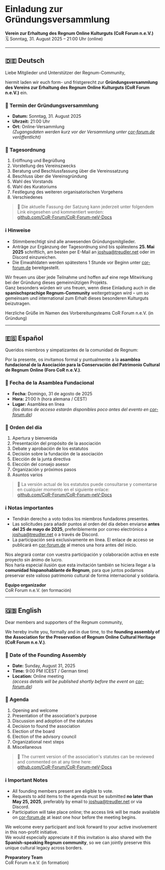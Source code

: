  # Einladung zur Gründungsversammlung  
 **Verein zur Erhaltung des Regnum Online Kulturguts (CoR Forum n.e.V.)**  
 🗓️ Sonntag, 31. August 2025 – 21:00 Uhr (online)
 
 ---
 
 ## 🇩🇪 Deutsch
 
 Liebe Mitglieder und Unterstützer der Regnum-Community,
 
 hiermit laden wir euch form- und fristgerecht zur **Gründungsversammlung des Vereins zur Erhaltung des Regnum Online Kulturguts (CoR Forum n.e.V.)** ein.
 
 ### 📅 Termin der Gründungsversammlung
 
 - **Datum:** Sonntag, 31. August 2025  
 - **Uhrzeit:** 21:00 Uhr  
 - **Ort:** Online-Versammlung  
   *(Zugangsdaten werden kurz vor der Versammlung unter [cor-forum.de](https://cor-forum.de) veröffentlicht)*
 
 ### 📌 Tagesordnung
 
 1. Eröffnung und Begrüßung  
 2. Vorstellung des Vereinszwecks  
 3. Beratung und Beschlussfassung über die Vereinssatzung  
 4. Beschluss über die Vereinsgründung  
 5. Wahl des Vorstands  
 6. Wahl des Kuratoriums  
 7. Festlegung des weiteren organisatorischen Vorgehens  
 8. Verschiedenes
 
 > 📄 Die aktuelle Fassung der Satzung kann jederzeit unter folgendem Link eingesehen und kommentiert werden:  
 > [github.com/CoR-Forum/CoR-Forum-neV-Docs](https://github.com/CoR-Forum/CoR-Forum-neV-Docs/tree/main)
 
 ### ℹ️ Hinweise
 
 - Stimmberechtigt sind alle anwesenden Gründungsmitglieder.  
 - Anträge zur Ergänzung der Tagesordnung sind bis spätestens **25. Mai 2025** schriftlich, am besten per E-Mail an [joshua@treudler.net](mailto:joshua@treudler.net) oder im Discord einzureichen.  
 - Die Einwahldaten werden spätestens 1 Stunde vor Beginn unter [cor-forum.de](https://cor-forum.de) bereitgestellt.
 
 Wir freuen uns über jede Teilnahme und hoffen auf eine rege Mitwirkung bei der Gründung dieses gemeinnützigen Projekts.  
 Ganz besonders würden wir uns freuen, wenn diese Einladung auch in die **spanischsprachige Regnum-Community** weitergetragen wird – um so gemeinsam und international zum Erhalt dieses besonderen Kulturguts beizutragen.
 
 Herzliche Grüße
 im Namen des Vorbereitungsteams
 CoR Forum n.e.V. (in Gründung)

---

## 🇪🇸 Español

Queridos miembros y simpatizantes de la comunidad de Regnum:

Por la presente, os invitamos formal y puntualmente a la **asamblea fundacional de la Asociación para la Conservación del Patrimonio Cultural de Regnum Online (Foro CoR n.e.V.)**.

### 📅 Fecha de la Asamblea Fundacional

- **Fecha:** Domingo, 31 de agosto de 2025  
- **Hora:** 21:00 h (hora alemana / CEST)  
- **Lugar:** Asamblea en línea  
  *(los datos de acceso estarán disponibles poco antes del evento en [cor-forum.de](https://cor-forum.de))*

### 📌 Orden del día

1. Apertura y bienvenida  
2. Presentación del propósito de la asociación  
3. Debate y aprobación de los estatutos  
4. Decisión sobre la fundación de la asociación  
5. Elección de la junta directiva  
6. Elección del consejo asesor  
7. Organización y próximos pasos  
8. Asuntos varios

> 📄 La versión actual de los estatutos puede consultarse y comentarse en cualquier momento en el siguiente enlace:  
> [github.com/CoR-Forum/CoR-Forum-neV-Docs](https://github.com/CoR-Forum/CoR-Forum-neV-Docs/tree/main)

### ℹ️ Notas importantes

- Tendrán derecho a voto todos los miembros fundadores presentes.  
- Las solicitudes para añadir puntos al orden del día deben enviarse **antes del 25 de mayo de 2025**, preferiblemente por correo electrónico a [joshua@treudler.net](mailto:joshua@treudler.net) o a través de Discord.  
- La participación será exclusivamente en línea. El enlace de acceso se publicará en [cor-forum.de](https://cor-forum.de) al menos una hora antes del inicio.

Nos alegrará contar con vuestra participación y colaboración activa en este proyecto sin ánimo de lucro.  
Nos haría especial ilusión que esta invitación también se hiciera llegar a la **comunidad hispanohablante de Regnum**, para que juntos podamos preservar este valioso patrimonio cultural de forma internacional y solidaria.

**Equipo organizador**  
CoR Forum n.e.V. (en formación)

---

## 🇬🇧 English

Dear members and supporters of the Regnum community,

We hereby invite you, formally and in due time, to the **founding assembly of the Association for the Preservation of Regnum Online Cultural Heritage (CoR Forum n.e.V.)**.

### 📅 Date of the Founding Assembly

- **Date:** Sunday, August 31, 2025  
- **Time:** 9:00 PM (CEST / German time)  
- **Location:** Online meeting  
  *(access details will be published shortly before the event on [cor-forum.de](https://cor-forum.de))*

### 📌 Agenda

1. Opening and welcome  
2. Presentation of the association's purpose  
3. Discussion and adoption of the statutes  
4. Decision to found the association  
5. Election of the board  
6. Election of the advisory council  
7. Organizational next steps  
8. Miscellaneous

> 📄 The current version of the association's statutes can be reviewed and commented on at any time here:  
> [github.com/CoR-Forum/CoR-Forum-neV-Docs](https://github.com/CoR-Forum/CoR-Forum-neV-Docs/tree/main)

### ℹ️ Important Notes

- All founding members present are eligible to vote.  
- Requests to add items to the agenda must be submitted **no later than May 25, 2025**, preferably by email to [joshua@treudler.net](mailto:joshua@treudler.net) or via Discord.  
- Participation will take place online; the access link will be made available on [cor-forum.de](https://cor-forum.de) at least one hour before the meeting begins.

We welcome every participant and look forward to your active involvement in this non-profit initiative.  
We would especially appreciate it if this invitation is also shared with the **Spanish-speaking Regnum community**, so we can jointly preserve this unique cultural legacy across borders.

**Preparatory Team**  
CoR Forum n.e.V. (in formation)
